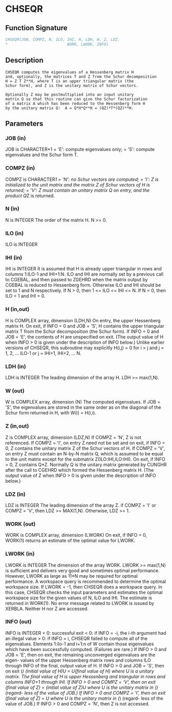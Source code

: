 # CHSEQR

## Function Signature

```fortran
CHSEQR(JOB, COMPZ, N, ILO, IHI, H, LDH, W, Z, LDZ,
*                          WORK, LWORK, INFO)
```

## Description


    CHSEQR computes the eigenvalues of a Hessenberg matrix H
    and, optionally, the matrices T and Z from the Schur decomposition
    H = Z T Z**H, where T is an upper triangular matrix (the
    Schur form), and Z is the unitary matrix of Schur vectors.

    Optionally Z may be postmultiplied into an input unitary
    matrix Q so that this routine can give the Schur factorization
    of a matrix A which has been reduced to the Hessenberg form H
    by the unitary matrix Q:  A = Q*H*Q**H = (QZ)*T*(QZ)**H.

## Parameters

### JOB (in)

JOB is CHARACTER*1 = 'E': compute eigenvalues only; = 'S': compute eigenvalues and the Schur form T.

### COMPZ (in)

COMPZ is CHARACTER*1 = 'N': no Schur vectors are computed; = 'I': Z is initialized to the unit matrix and the matrix Z of Schur vectors of H is returned; = 'V': Z must contain an unitary matrix Q on entry, and the product Q*Z is returned.

### N (in)

N is INTEGER The order of the matrix H. N >= 0.

### ILO (in)

ILO is INTEGER

### IHI (in)

IHI is INTEGER It is assumed that H is already upper triangular in rows and columns 1:ILO-1 and IHI+1:N. ILO and IHI are normally set by a previous call to CGEBAL, and then passed to ZGEHRD when the matrix output by CGEBAL is reduced to Hessenberg form. Otherwise ILO and IHI should be set to 1 and N respectively. If N > 0, then 1 <= ILO <= IHI <= N. If N = 0, then ILO = 1 and IHI = 0.

### H (in,out)

H is COMPLEX array, dimension (LDH,N) On entry, the upper Hessenberg matrix H. On exit, if INFO = 0 and JOB = 'S', H contains the upper triangular matrix T from the Schur decomposition (the Schur form). If INFO = 0 and JOB = 'E', the contents of H are unspecified on exit. (The output value of H when INFO > 0 is given under the description of INFO below.) Unlike earlier versions of CHSEQR, this subroutine may explicitly H(i,j) = 0 for i > j and j = 1, 2, ... ILO-1 or j = IHI+1, IHI+2, ... N.

### LDH (in)

LDH is INTEGER The leading dimension of the array H. LDH >= max(1,N).

### W (out)

W is COMPLEX array, dimension (N) The computed eigenvalues. If JOB = 'S', the eigenvalues are stored in the same order as on the diagonal of the Schur form returned in H, with W(i) = H(i,i).

### Z (in,out)

Z is COMPLEX array, dimension (LDZ,N) If COMPZ = 'N', Z is not referenced. If COMPZ = 'I', on entry Z need not be set and on exit, if INFO = 0, Z contains the unitary matrix Z of the Schur vectors of H. If COMPZ = 'V', on entry Z must contain an N-by-N matrix Q, which is assumed to be equal to the unit matrix except for the submatrix Z(ILO:IHI,ILO:IHI). On exit, if INFO = 0, Z contains Q*Z. Normally Q is the unitary matrix generated by CUNGHR after the call to CGEHRD which formed the Hessenberg matrix H. (The output value of Z when INFO > 0 is given under the description of INFO below.)

### LDZ (in)

LDZ is INTEGER The leading dimension of the array Z. if COMPZ = 'I' or COMPZ = 'V', then LDZ >= MAX(1,N). Otherwise, LDZ >= 1.

### WORK (out)

WORK is COMPLEX array, dimension (LWORK) On exit, if INFO = 0, WORK(1) returns an estimate of the optimal value for LWORK.

### LWORK (in)

LWORK is INTEGER The dimension of the array WORK. LWORK >= max(1,N) is sufficient and delivers very good and sometimes optimal performance. However, LWORK as large as 11*N may be required for optimal performance. A workspace query is recommended to determine the optimal workspace size. If LWORK = -1, then CHSEQR does a workspace query. In this case, CHSEQR checks the input parameters and estimates the optimal workspace size for the given values of N, ILO and IHI. The estimate is returned in WORK(1). No error message related to LWORK is issued by XERBLA. Neither H nor Z are accessed.

### INFO (out)

INFO is INTEGER = 0: successful exit < 0: if INFO = -i, the i-th argument had an illegal value > 0: if INFO = i, CHSEQR failed to compute all of the eigenvalues. Elements 1:ilo-1 and i+1:n of W contain those eigenvalues which have been successfully computed. (Failures are rare.) If INFO > 0 and JOB = 'E', then on exit, the remaining unconverged eigenvalues are the eigen- values of the upper Hessenberg matrix rows and columns ILO through INFO of the final, output value of H. If INFO > 0 and JOB = 'S', then on exit (*) (initial value of H)*U = U*(final value of H) where U is a unitary matrix. The final value of H is upper Hessenberg and triangular in rows and columns INFO+1 through IHI. If INFO > 0 and COMPZ = 'V', then on exit (final value of Z) = (initial value of Z)*U where U is the unitary matrix in (*) (regard- less of the value of JOB.) If INFO > 0 and COMPZ = 'I', then on exit (final value of Z) = U where U is the unitary matrix in (*) (regard- less of the value of JOB.) If INFO > 0 and COMPZ = 'N', then Z is not accessed.

